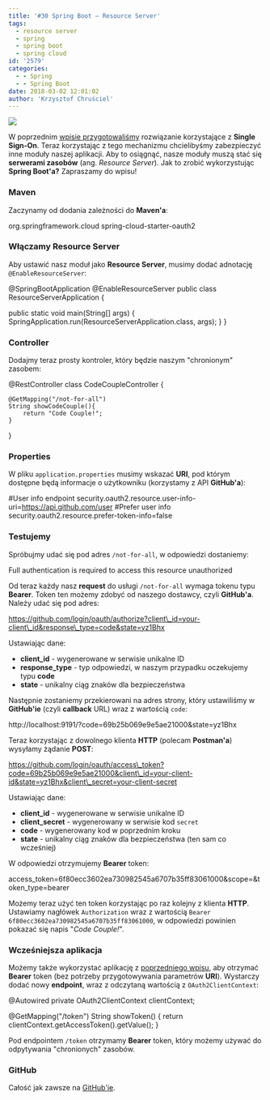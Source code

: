 ```yaml
---
title: '#30 Spring Boot – Resource Server'
tags:
  - resource server
  - spring
  - spring boot
  - spring cloud
id: '2579'
categories:
  - - Spring
  - - Spring Boot
date: 2018-03-02 12:01:02
author: 'Krzysztof Chruściel'
---
```


![](http://codecouple.pl/wp-content/uploads/2017/02/springBootArt.png)

W poprzednim [wpisie przygotowaliśmy](http://codecouple.pl/2018/02/16/29-spring-boot-single-sign-on/) rozwiązanie korzystające z **Single Sign-On**. Teraz korzystając z tego mechanizmu chcielibyśmy zabezpieczyć inne moduły naszej aplikacji. Aby to osiągnąć, nasze moduły muszą stać się **serwerami zasobów** (ang. _Resource Server_). Jak to zrobić wykorzystując **Spring Boot'a?** Zapraszamy do wpisu!
<!-- more -->
### Maven

Zaczynamy od dodania zależności do **Maven'a**:

<dependency>
   <groupId>org.springframework.cloud</groupId>
   <artifactId>spring-cloud-starter-oauth2</artifactId>
</dependency>

### Włączamy Resource Server

Aby ustawić nasz moduł jako **Resource Server**, musimy dodać adnotację `@EnableResourceServer`:

@SpringBootApplication
@EnableResourceServer
public class ResourceServerApplication {

   public static void main(String\[\] args) {
      SpringApplication.run(ResourceServerApplication.class, args);
   }
}

### Controller

Dodajmy teraz prosty kontroler, który będzie naszym "chronionym" zasobem:

@RestController
class CodeCoupleController {

    @GetMapping("/not-for-all")
    String showCodeCouple(){
        return "Code Couple!";
    }

}

### Properties

W pliku `application.properties` musimy wskazać **URI**, pod którym dostępne będą informacje o użytkowniku (korzystamy z API **GitHub'a**):

#User info endpoint
security.oauth2.resource.user-info-uri=https://api.github.com/user
#Prefer user info
security.oauth2.resource.prefer-token-info=false

### Testujemy

Spróbujmy udać się pod adres `/not-for-all`, w odpowiedzi dostaniemy:

<oauth>
    <error\_description>
        Full authentication is required to access this resource
    </error\_description>
    <error>unauthorized</error>
</oauth>

Od teraz każdy nasz **request** do usługi `/not-for-all` wymaga tokenu typu **Bearer**. Token ten możemy zdobyć od naszego dostawcy, czyli **GitHub'a**. Należy udać się pod adres:

https://github.com/login/oauth/authorize?client\_id=your-client\_id&response\_type=code&state=yz1Bhx

Ustawiając dane:

*   **client\_id** - wygenerowane w serwisie unikalne ID
*   **response\_type** - typ odpowiedzi, w naszym przypadku oczekujemy typu **code**
*   **state** - unikalny ciąg znaków dla bezpieczeństwa

Następnie zostaniemy przekierowani na adres strony, który ustawiliśmy w **GitHub'ie** (czyli **callback** URL) wraz z wartością `code`:

http://localhost:9191/?code=69b25b069e9e5ae21000&state=yz1Bhx

Teraz korzystając z dowolnego klienta **HTTP** (polecam **Postman'a**) wysyłamy żądanie **POST**:

https://github.com/login/oauth/access\_token?code=69b25b069e9e5ae21000&client\_id=your-client-id&state=yz1Bhx&client\_secret=your-client-secret

Ustawiając dane:

*   **client\_id** - wygenerowane w serwisie unikalne ID
*   **client\_secret** - wygenerowany w serwisie kod `secret`
*   **code** - wygenerowany kod w poprzednim kroku
*   **state** - unikalny ciąg znaków dla bezpieczeństwa (ten sam co wcześniej)

W odpowiedzi otrzymujemy **Bearer** token:

access\_token=6f80ecc3602ea730982545a6707b35ff83061000&scope=&token\_type=bearer

Możemy teraz użyć ten token korzystając po raz kolejny z klienta **HTTP**. Ustawiamy nagłówek `Authorization` wraz z wartością `Bearer 6f80ecc3602ea730982545a6707b35ff83061000`, w odpowiedzi powinien pokazać się napis "_Code Couple!_".

### Wcześniejsza aplikacja

Możemy także wykorzystać aplikację z [poprzedniego wpisu](http://codecouple.pl/2018/02/16/29-spring-boot-single-sign-on/), aby otrzymać **Bearer** token (bez potrzeby przygotowywania parametrów **URI**). Wystarczy dodać nowy **endpoint**, wraz z odczytaną wartością z `OAuth2ClientContext`:

@Autowired
private OAuth2ClientContext clientContext;

@GetMapping("/token")
String showToken() {
 return clientContext.getAccessToken().getValue();
}

Pod endpointem `/token` otrzymamy **Bearer** token, który możemy używać do odpytywania "chronionych" zasobów.

### GitHub

Całość jak zawsze na [GitHub'ie](https://github.com/kchrusciel/Spring-Boot-Examples/tree/master/spring-boot-resource-server-example).